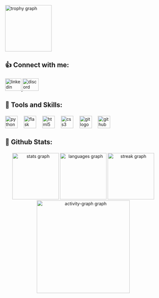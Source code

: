 <img src="https://github-profile-trophy.vercel.app?username=lewiej08&theme=dracula&column=-1&row=1&margin-w=8&margin-h=8&no-bg=false&no-frame=false&order=4" height="150" alt="trophy graph"  />
 <h2 align="left">👍 Connect with me:</h2>
 
 ###
 
 <div align="left">
   <a href="https://www.linkedin.com/in/lewie-jackson-610162355/" target="_blank">
   <a href="https://www.linkedin.com/in/lewie-jackson" target="_blank">
     <img src="https://raw.githubusercontent.com/maurodesouza/profile-readme-generator/master/src/assets/icons/social/linkedin/default.svg" width="52" height="40" alt="linkedin logo" />
   </a>
   <a href="https://discord.com/users/_lj8__" target="_blank">
     <img src="https://raw.githubusercontent.com/maurodesouza/profile-readme-generator/master/src/assets/icons/social/discord/default.svg" width="52" height="40" alt="discord logo" />
   </a>
 </div>
 
 ###
 
 <h2 align="left">🚀 Tools and Skills:</h2>
 
 ###
 
 <div align="left">
   <img src="https://cdn.jsdelivr.net/gh/devicons/devicon/icons/python/python-original.svg" height="40" alt="python logo"  />
   <img width="12" />
   <img src="https://cdn.jsdelivr.net/gh/devicons/devicon/icons/flask/flask-original.svg" height="40" alt="flask logo"  />
   <img width="12" />
   <img src="https://cdn.jsdelivr.net/gh/devicons/devicon/icons/html5/html5-original.svg" height="40" alt="html5 logo"  />
   <img width="12" />
   <img src="https://cdn.jsdelivr.net/gh/devicons/devicon/icons/css3/css3-original.svg" height="40" alt="css3 logo"  />
   <img width="12" />
   <img src="https://cdn.jsdelivr.net/gh/devicons/devicon/icons/git/git-original.svg" height="40" alt="git logo"  />
   <img width="12" />
   <img src="https://cdn.jsdelivr.net/gh/devicons/devicon/icons/github/github-original.svg" height="40" alt="github logo"  />
 </div>
 
 ###
 
 <h2 align="left">📌 Github Stats:</h2>
 
 ###
 
 <div align="center">
   <img src="https://github-readme-stats.vercel.app/api?username=lewiej08&hide_title=false&hide_rank=false&show_icons=true&include_all_commits=true&count_private=true&disable_animations=false&theme=dracula&locale=en&hide_border=false&order=1" height="150" alt="stats graph"  />
   <img src="https://github-readme-stats.vercel.app/api/top-langs?username=lewiej08&locale=en&hide_title=false&layout=compact&card_width=320&langs_count=5&theme=dracula&hide_border=false&order=2" height="150" alt="languages graph"  />
   <img src="https://streak-stats.demolab.com?user=lewiej08&locale=en&mode=daily&theme=dracula&hide_border=false&border_radius=5&order=3" height="150" alt="streak graph"  />
   <img src="https://github-readme-activity-graph.vercel.app/graph?username=lewiej08&radius=16&theme=react&area=true&order=5" height="300" alt="activity-graph graph"  />
 </div>
 
 ###
